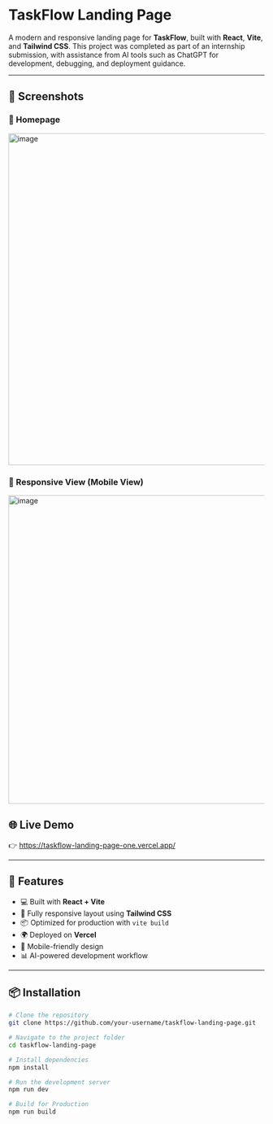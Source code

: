 # TaskFlow Landing Page

A modern and responsive landing page for **TaskFlow**, built with **React**, **Vite**, and **Tailwind CSS**. This project was completed as part of an internship submission, with assistance from AI tools such as ChatGPT for development, debugging, and deployment guidance.

---
## 🚀 Screenshots

### 🔹 Homepage
<img width="1066" height="653" alt="image" src="https://github.com/user-attachments/assets/b340c389-8350-4414-89dc-126ab2ed3adc" />

### 🔹 Responsive View (Mobile View)
<img width="505" height="607" alt="image" src="https://github.com/user-attachments/assets/e0d4da8c-6b54-4fda-905d-f3d1e94319fd" />

## 🌐 Live Demo

👉 https://taskflow-landing-page-one.vercel.app/

---

## 🚀 Features

- 💻 Built with **React + Vite**
- 🎨 Fully responsive layout using **Tailwind CSS**
- 📦 Optimized for production with `vite build`
- 🌍 Deployed on **Vercel**
- 📱 Mobile-friendly design
- 📊 AI-powered development workflow

---

## 📦 Installation

```bash
# Clone the repository
git clone https://github.com/your-username/taskflow-landing-page.git

# Navigate to the project folder
cd taskflow-landing-page

# Install dependencies
npm install

# Run the development server
npm run dev

# Build for Production
npm run build

